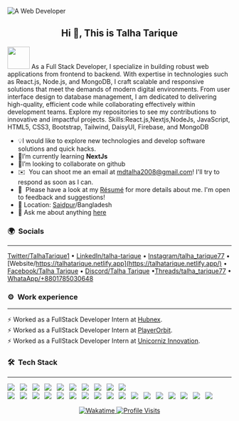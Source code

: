 ![A Web Developer](https://i.ibb.co/68W7wQf/WEB-DEVELOPER-2.gif)

<h2 align="center">Hi 👋, This is Talha Tarique</h2> 
<img src="https://media.giphy.com/media/mGcNjsfWAjY5AEZNw6/giphy.gif" width="50">
As a Full Stack Developer, I specialize in building robust web applications from frontend to backend. With expertise in technologies such as React.js, Node.js, and MongoDB, I craft scalable and responsive solutions that meet the demands of modern digital environments. From user interface design to database management, I am dedicated to delivering high-quality, efficient code while collaborating effectively within development teams. Explore my repositories to see my contributions to innovative and impactful projects.
Skills:React.js,Nextjs,NodeJs, JavaScript, HTML5, CSS3, Bootstrap, Tailwind, DaisyUI, Firebase, and MongoDB

- 💡I would like to explore new technologies and develop software solutions and quick hacks.
- 🌱I’m currently learning **NextJs**
- 👯I’m looking to collaborate on github 
- ✉️ &nbsp;You can shoot me an email at mdtalha2008@gmail.com! I'll try to respond as soon as I can.
- 📄 &nbsp;Please have a look at my [Résumé](https://drive.google.com/file/d/1BO9x03glGUpAyf3S3UMyydXzzTmY6d_j/view?usp=sharing) for more details about me. I'm open to feedback and suggestions!
- 📍 Location: [Saidpur](https://maps.app.goo.gl/sjkFKXa5FGPwc2rg9)/Bangladesh
- 💬 Ask me about anything [here](https://github.com/TalhaT298/TalhaT298/issues)
  
### 🌍 &nbsp;Socials
---
[Twitter/TalhaTarique1](https://twitter.com/TalhaTarique1) &bullet; [LinkedIn/talha-tarique](https://www.linkedin.com/in/talha-tarique/) &bullet; [Instagram/talha_tarique77](https://www.instagram.com/talha_tarique77/) &bullet; [Website/https://talhatarique.netlify.app](https://talhatarique.netlify.app/) &bullet; [Facebook/Talha Tarique](https://www.facebook.com/talha.tarique.5) &bullet; [Discord/Talha Tarique](https://discord.gg/uxpwasKq) &bullet;[Threads/talha_tarique77](https://www.threads.net/@talha_tarique77) &bullet; [WhataApp/+8801785030648](https://wa.link/8bkntc)

### ⚙️ &nbsp;Work experience
---
⚡ Worked as a FullStack Developer Intern at [Hubnex](https://www.hubnex.in/).<br>
⚡ Worked as a FullStack Developer Intern at [PlayerOrbit](https://www.playerorbit.com/).<br>
⚡ Worked as a FullStack Developer Intern at [Unicorniz Innovation](https://unicorninnovations.com/).


### 🛠 &nbsp;Tech Stack
---
<p align="left"> 
<img src="https://img.shields.io/badge/C-A8B9CC?style=flat-square&logo=C&logoColor=white"/> &nbsp;
<img src="https://img.shields.io/badge/JavaScript-F7DF1E?style=flat-square&logo=javascript&logoColor=black"/> &nbsp;
<img src="https://img.shields.io/badge/Bootstrapap-7952B3?style=flat-square&logo=bootstrap&logoColor=white"/> &nbsp;
<img src="https://img.shields.io/badge/CSS3-1572B6?style=flat-square&logo=css3&logoColor=white"/> &nbsp;
<img src="https://img.shields.io/badge/Express-000000?style=flat-square&logo=Express&logoColor=white"/> &nbsp;
<img src="https://img.shields.io/badge/Firebase-FFCA28?style=flat-square&logo=firebase&logoColor=black"/> &nbsp;
<img src="https://img.shields.io/badge/Git-F05032?style=flat-square&logo=git&logoColor=white"/> &nbsp;
<img src="https://img.shields.io/badge/GitHub-181717?style=flat-square&logo=GitHub&logoColor=white"/> &nbsp;
<img src="https://img.shields.io/badge/HTML5-E34F26?style=flat-square&logo=html5&logoColor=white"/> &nbsp;
<img src="https://img.shields.io/badge/java-007396?style=flat-square&logo=java&logoColor=white"/> &nbsp; </br>
<img src="https://img.shields.io/badge/JSON-000000?style=flat-square&logo=json&logoColor=white"/> &nbsp;
<img src="https://img.shields.io/badge/MongoDB-47A248?style=flat-square&logo=MongoDB&logoColor=white"/> &nbsp;
<img src="https://img.shields.io/badge/Next.js-000000?style=flat-square&logo=Next.js&logoColor=white"/> &nbsp;
<img src="https://img.shields.io/badge/Node.js-339933?style=flat-square&logo=Node.js&logoColor=white"/> &nbsp;
<img src="https://img.shields.io/badge/Postman-FF6C37?style=flat-square&logo=Postman&logoColor=white"/> &nbsp;
<img src="https://img.shields.io/badge/React-61DAFB?style=flat-square&logo=React&logoColor=black"/> &nbsp;
<img src="https://img.shields.io/badge/Typescript-3178C6?style=flat-square&logo=Typescript&logoColor=white"/> &nbsp;
<img src="https://img.shields.io/badge/Tailwind CSS-06B6D4?style=flat-square&logo=Tailwind CSS&logoColor=white"/> &nbsp;
<img src="https://img.shields.io/badge/Visual Studio Code-007ACC?style=flat-square&logo=Visual Studio Code&logoColor=white"/> &nbsp;
<img src="https://img.shields.io/badge/Vercel-000000?style=flat-square&logo=Vercel&logoColor=white"/> &nbsp;
<img src="https://img.shields.io/badge/Codepen-000000?style=for-the-badge&logo=codepen&logoColor=white"/> &nbsp; 
<img src="https://img.shields.io/badge/Netlify-00C7B7?style=for-the-badge&logo=netlify&logoColor=white"/> &nbsp;
<img src="https://img.shields.io/badge/Powershell-2CA5E0?style=for-the-badge&logo=powershell&logoColor=white"/> &nbsp;
<img src="https://img.shields.io/badge/Jira-0052CC?style=for-the-badge&logo=Jira&logoColor=white"/> &nbsp;
<img src="https://img.shields.io/badge/NPM-%23000000.svg?style=flat-square&logo=npm&logoColor=white"/> &nbsp;
<img src="https://img.shields.io/badge/React_Router-CA4245?style=flat-square&logo=react-router&logoColor=white"/> &nbsp;
<img src="https://img.shields.io/badge/netlify-%23000000.svg?style=flat-square&logo=netlify&logoColor=#00C7B7"/>
<p align="center">
<!--   <a href="https://wakatime.com/@21bac1db-681c-46c4-b9ab-9b7696a7ed10">
    <img src="https://wakatime.com/badge/user/21bac1db-681c-46c4-b9ab-9b7696a7ed10.svg" alt="Wakatime">
  </a> -->
  <a href="https://wakatime.com/@018ca7bc-7a69-473b-b691-1695b2fbb8b0">
    <img src="https://wakatime.com/badge/user/018ca7bc-7a69-473b-b691-1695b2fbb8b0.svg" alt="Wakatime">
  </a>

<!--   ![VisitorCount](https://profile-counter.glitch.me/{TalhaT298}/count.svg) -->

  <a href="https://github.com/TalhaT298">
    <img src="https://komarev.com/ghpvc/?username=TalhaT298" alt="Profile Visits">
  </a>
</p>  
